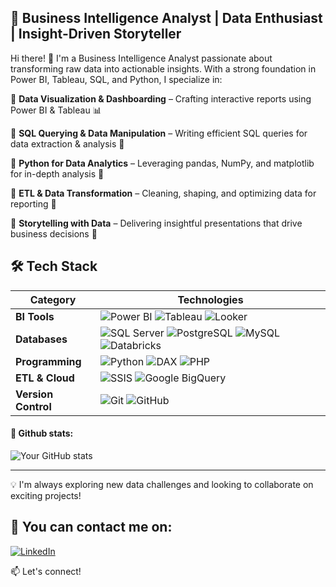 ## **🚀 Business Intelligence Analyst | Data Enthusiast | Insight-Driven Storyteller**


Hi there! 👋 I'm a Business Intelligence Analyst passionate about transforming raw data into actionable insights. With a strong foundation in Power BI, Tableau, SQL, and Python, I specialize in:


🔹 **Data Visualization & Dashboarding** – Crafting interactive reports using Power BI & Tableau 📊

🔹 **SQL Querying & Data Manipulation** – Writing efficient SQL queries for data extraction & analysis 📜

🔹 **Python for Data Analytics** – Leveraging pandas, NumPy, and matplotlib for in-depth analysis 🐍

🔹 **ETL & Data Transformation** – Cleaning, shaping, and optimizing data for reporting 🔄

🔹 **Storytelling with Data** – Delivering insightful presentations that drive business decisions 🎯



## 🛠️ Tech Stack  

| **Category**    | **Technologies**  |
|---------------|----------------|
| **BI Tools** | ![Power BI](https://img.shields.io/badge/Power%20BI-F2C811?style=for-the-badge&logo=powerbi&logoColor=black) ![Tableau](https://img.shields.io/badge/Tableau-E97627?style=for-the-badge&logo=tableau&logoColor=white) ![Looker](https://img.shields.io/badge/Looker-4285F4?style=for-the-badge&logo=looker&logoColor=white) |
| **Databases** | ![SQL Server](https://img.shields.io/badge/SQL%20Server-CC2927?style=for-the-badge&logo=microsoft-sql-server&logoColor=white) ![PostgreSQL](https://img.shields.io/badge/PostgreSQL-336791?style=for-the-badge&logo=postgresql&logoColor=white) ![MySQL](https://img.shields.io/badge/MySQL-4479A1?style=for-the-badge&logo=mysql&logoColor=white) ![Databricks](https://img.shields.io/badge/Databricks-FF3621?style=for-the-badge&logo=databricks&logoColor=white) |
| **Programming** | ![Python](https://img.shields.io/badge/Python-3776AB?style=for-the-badge&logo=python&logoColor=white) ![DAX](https://img.shields.io/badge/DAX-000000?style=for-the-badge) ![PHP](https://img.shields.io/badge/PHP-777BB4?style=for-the-badge&logo=php&logoColor=white) |
| **ETL & Cloud** | ![SSIS](https://img.shields.io/badge/SSIS-002050?style=for-the-badge&logo=microsoft&logoColor=white) ![Google BigQuery](https://img.shields.io/badge/BigQuery-4285F4?style=for-the-badge&logo=google-cloud&logoColor=white) |
| **Version Control** | ![Git](https://img.shields.io/badge/Git-F05032?style=for-the-badge&logo=git&logoColor=white) ![GitHub](https://img.shields.io/badge/GitHub-181717?style=for-the-badge&logo=github&logoColor=white) |


#### 📜 Github stats:
![Your GitHub stats](https://github-readme-stats.vercel.app/api?username=nguni&show_icons=true&theme=radical)



---

💡 I'm always exploring new data challenges and looking to collaborate on exciting projects!

## 📧 You can contact me on:

[![LinkedIn](https://img.shields.io/badge/LinkedIn-%230077B5.svg?&style=for-the-badge&logo=linkedin&logoColor=white)](https://www.linkedin.com/in/john-muthoka-theanalyst/)



📫 Let's connect!
